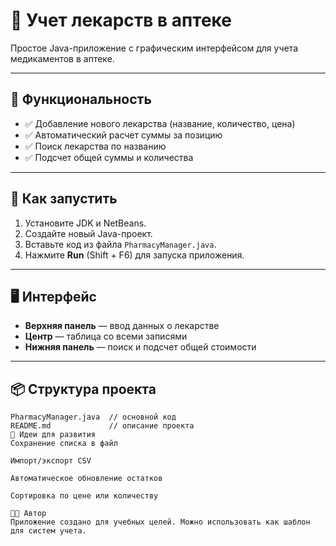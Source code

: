 # 💊 Учет лекарств в аптеке

Простое Java-приложение с графическим интерфейсом для учета медикаментов в аптеке.

---

## 🧩 Функциональность

- ✅ Добавление нового лекарства (название, количество, цена)
- ✅ Автоматический расчет суммы за позицию
- ✅ Поиск лекарства по названию
- ✅ Подсчет общей суммы и количества

---

## 🚀 Как запустить

1. Установите JDK и NetBeans.
2. Создайте новый Java-проект.
3. Вставьте код из файла `PharmacyManager.java`.
4. Нажмите **Run** (Shift + F6) для запуска приложения.

---

## 🖥️ Интерфейс

- **Верхняя панель** — ввод данных о лекарстве
- **Центр** — таблица со всеми записями
- **Нижняя панель** — поиск и подсчет общей стоимости

---

## 📦 Структура проекта

```plaintext
PharmacyManager.java  // основной код
README.md             // описание проекта
📌 Идеи для развития
Сохранение списка в файл

Импорт/экспорт CSV

Автоматическое обновление остатков

Сортировка по цене или количеству

👨‍💻 Автор
Приложение создано для учебных целей. Можно использовать как шаблон для систем учета.